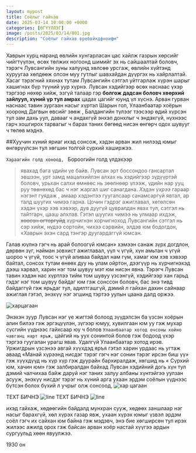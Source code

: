 ```yaml
---
layout: mypost
title: Соёлыг гайхав
date: 2025-03-14 10:00:00 +0000
categories: [ӨГҮҮЛЛЭГ]
image: /posts/2025/03/14/001.jpg
description: "Соёлыг гайхав вребвйкдфноифм"
---
```


Хаврын хурц наранд өвлийн хунгарласан цас хайлж газрын хөрсийг чийгтүүлэн, өсөх төлжих ногоонд шимийг эх нь сайшаалтай боловч, тэрэгч Лувсангийн зуны халуунд хөлсөө урсгаж, өвлийн хүйтэнд хуруугаа хөлдөөж олсон муу гутлыг шавхайдан дүүргэх нь хайрлалтай.
Хасаг тэрэгний хяхнах тутам Лувсангийн сэтгэл уйтгарлаж хүрэн шарыг хашигнах бүр түүний уур хүрнэ. Лувсан хэдийгээр өсөх наснаас үхэр тэргээр нөхөр хийж, эзгүй талаар гэр **болгож дадсан боловч хөөрхий зайлуул, хүний үр тул амрах** цадах цагийг юунд үл хүснэ. Арван гурван наснаас тавин зургаан насыг хүртэл Шарын гол, Улаанбаатар хоёрын хооронд Дагвын өвсийг зөөж , Балдангийн түлээг тээсээр өдий хүрсэн тул зам дахь уул, давааг ч андахгүй энхэл донхлыг ч эндэхгүй, нүхнээс гарч хошгирох тарвагыг ч барах таних бөгөөд нисэн өнгөрч одох шувууг ч төлөв мэднэ. 

##Хуучин хүний яриаг ихэд сонсож, хэдэн арван жил нилээд юмыг өнгөрүүлсэн тул хөгшин толгой сүрхий хаширжээ.

``Хараагийн голд хоноод, ``
Бороогийн голд үлдэхээр 
>явахад бага үдийн үе байв.
Лувсан эрт боссондоо гансартал эвшээн, урт замд мацалхийлэн алхах нь хэдийгээр зүдүүртэй боловч, урьхан салхи өмнөөс нь зөөлнөөр үлээж, үдийн нар ууц руу төөнөхөд бас ч нэг жаргал шиг санагдана. _Хэдэн үхрээ_ гараар нэгэнт гуядаж , амаар хэдэнтээ гуугалсаар санамсаргүй явтал, ар талд шуугих чимээ гарна. Цочин гэдрэг ажиглавал, хөтөлсөн хэдэн үхэр хэв хэвээр, дув дуугүй цувралдан явах тул, сэтгэл нь тайтгарч, цааш алхлав. Гэтэл шуугих чимээ нь улмаар ихдэж, ~~хоосон огторгуйд~~ хүрчигнэн хорчигноход Лувсангийн сэтгэл нь сэр хийж, нүдээ сортойн, чихээ сэрвийн, элдэв юм бодогдон, «Хаврын эхэн сард тэнгэр дуугардаггүй юмсан.
>
Галав юүлнэ гэгч нь арай болоогүй юмсан» хэмээн санаж зүрх догдлон, дөрвөн зүг, найман зовхист ажиглавал, үүл ч үгүй, хүн амьтан ч үгүй шороо ч үгүй, тоос ч үгүй аливаа байдал нам гүм, хамаг юм хэв хэвээр байтал, сонсох тутам өнөөх дуу нь улам ойртон, дээгүүр нь хүрчигнэхэд дээш харвал, харин нэг том шувуу мэт юм нисэн явна. Тэрэгч Лувсан тавин хэдэн нас хүртлээ тийм том шувуу үзсэнгүй, хэдийгээр хан гарьд гэдэг нэг том шувуу байдаг юм гэж сонссон боловч, бас энэ тивд байдаггүй гэж ярьдаг тул, адилтгашгүй, дэмий л гайхан дахин сайнаар ажиглая гэтэл, энэхүү нэг эгшинд тэртээ уулын цаана далд оржээ.

![харцагаан](002.jpg)

Энэхэн зуур Лувсан нэг үе жигтэй болоод зүүдэлсэн ба үзсэн хоёрын алин билээ гэж эргэцүүлэн, зүгээр юмуу, хувилгаан юм уу гэж мухар сүсгийн үүднээс гайхсаар юу ч болов 
```Улаанбаатар хотод очсоны хойно чавганц нарт ярьж,```
цайгий нь уух сонинтой болов гэж бодоод үхэр тэргээ гуугалан урагш явав. Удалгүй Улаанбаатар хотод ирэв. Уржигдрын үзсэнээ авгай хүүхдэд яръя гэтэл харин урдаас нь угтаж аваад «Манай хүрээнд нисдэг тэрэг гэгч нэг сонин тэрэг ирсэн биш үү» гэж хүүхдүүд нь хүр хүр гэж дуурайн бархиралдаж, хөгшид нь « Сүрхий юм, хачин юм» гэж залбиралдан байхад Лувсан хэдийний догь хүн тул дэмий чалчихаа байж даруй нэг таних залуу албаны хүнтэйгээ уулзан асууж, энэхүү нисдэг тэрэг нь хүний арга ухаан эрдэм соёлын үүднээс бүтсэн болох бүхий л учрыг олж сонсоод, 
![хар цагаан](2025/3/14/002.jpg)

ТЕХТ БИЧНЭ ![line](002.jpg)
ТЕХТ БИЧНЭ ![line](002.jpg)

ихэд гайхаж, хөдөөгийн байдалд мунхран сууж, хөдөөх заншлаар нэг насыг барахгүй, хөл хүрэх газар явж, ухаан хүрэх юмыг үзвэл эрдэм соёл гэгч их сайхан юм байна гэж мэдэвч, энэ бие хөгширсөн тул ирэх жилээс ажилд орох гэж байсан арван хоёр настай хүүгээ ардын сургуульд хөөн явуулжээ.

1930 он
